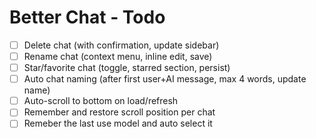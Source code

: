 # Better Chat - Todo


- [ ] Delete chat (with confirmation, update sidebar)
- [ ] Rename chat (context menu, inline edit, save)
- [ ] Star/favorite chat (toggle, starred section, persist)
- [ ] Auto chat naming (after first user+AI message, max 4 words, update name)
- [ ] Auto-scroll to bottom on load/refresh
- [ ] Remember and restore scroll position per chat
- [ ] Remeber the last use model and auto select it
